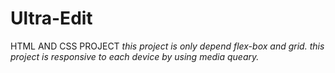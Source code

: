 # Ultra-Edit
 HTML AND CSS  PROJECT
   *this project is only depend flex-box and grid.*
   *this project is responsive to each device by using media queary.*